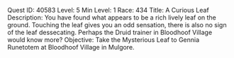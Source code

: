 Quest ID: 40583
Level: 5
Min Level: 1
Race: 434
Title: A Curious Leaf
Description: You have found what appears to be a rich lively leaf on the ground. Touching the leaf gives you an odd sensation, there is also no sign of the leaf dessecating. Perhaps the Druid trainer in Bloodhoof Village would know more?
Objective: Take the Mysterious Leaf to Gennia Runetotem at Bloodhoof Village in Mulgore.
